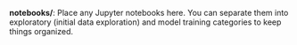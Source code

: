 **notebooks/**: Place any Jupyter notebooks here. You can separate them into exploratory (initial data exploration) and model training categories to keep things organized.
